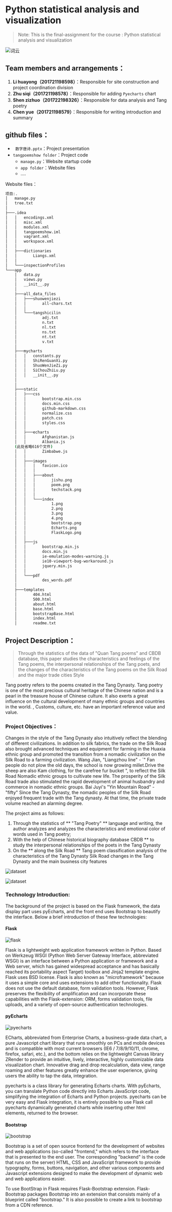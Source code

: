 #  Python statistical analysis and visualization
> Note: This is the final-assignment for the course : Python statistical analysis and visualization

![词云](./images/词云.png)
## Team members and arrangements：
1. **Li huayong（201721198598）**：Responsible for site construction and project coordination division
2. **Zhu siqi（201721198578）**：Responsible for adding `Pyecharts` chart
3. **Shen zizhuo（201722198326）**：Responsible for data analysis and Tang poetry
4. **Chen yue（201721198579）**：Responsible for writing introduction and summary
## github files：
* ` 数字唐诗.pptx`：Project presentation
* `tangpoemshow folder`：Project code
	* `manage.py`：Website startup code
	* `app folder`：Website files
	* ....

Website files：
```bash
项目:.
│   manage.py
│   tree.txt
│
├───.idea
│   │   encodings.xml
│   │   misc.xml
│   │   modules.xml
│   │   tangpoemshow.iml
│   │   vagrant.xml
│   │   workspace.xml
│   │
│   ├───dictionaries
│   │       Liangs.xml
│   │
│   └───inspectionProfiles
└───app
    │   data.py
    │   views.py
    │   __init__.py
    │
    ├───all_data_files
    │   ├───shuowenjiezi
    │   │       all-chars.txt
    │   │
    │   └───tangshicilin
    │           adj.txt
    │           n.txt
    │           nl.txt
    │           ns.txt
    │           nt.txt
    │           v.txt
    │
    ├───mycharts
    │   │   constants.py
    │   │   ShiRenGuanXi.py
    │   │   ShuoWenJieZi.py
    │   │   SiChouZhiLu.py
    │   │   __init__.py
    │
    │
    ├───static
    │   ├───css
    │   │       bootstrap.min.css
    │   │       docs.min.css
    │   │       github-markdown.css
    │   │       normalize.css
    │   │       patch.css
    │   │       styles.css
    │   │
    │   ├───echarts
    │   │       Afghanistan.js
    │   │       Albania.js
	(此处省略616个文件)
    │   │       Zimbabwe.js
    │   │
    │   ├───images
    │   │   │   favicon.ico
    │   │   │
    │   │   ├───about
    │   │   │       jishu.png
    │   │   │       poem.png
    │   │   │       techstack.png
    │   │   │
    │   │   └───index
    │   │           1.png
    │   │           2.png
    │   │           3.png
    │   │           4.png
    │   │           bootstrap.png
    │   │           Echarts.png
    │   │           FlaskLogo.png
    │   │
    │   ├───js
    │   │       bootstrap.min.js
    │   │       docs.min.js
    │   │       ie-emulation-modes-warning.js
    │   │       ie10-viewport-bug-workaround.js
    │   │       jquery.min.js
    │   │
    │   └───pdf
    │           des_words.pdf
    │
    ├───templates
    │       404.html
    │       500.html
    │       about.html
    │       base.html
    │       bootstrapBase.html
    │       index.html
    │       readme.txt
```
## Project Description：
>Through the statistics of the data of "Quan Tang poems" and CBDB database, this paper studies the characteristics and feelings of the Tang poems, the interpersonal relationships of the Tang poets, and the changes of the characteristics of the Tang poems on the Silk Road and the major trade cities Style

Tang poetry refers to the poems created in the Tang Dynasty. Tang poetry is one of the most precious cultural heritage of the Chinese nation and is a pearl in the treasure house of Chinese culture. It also exerts a great influence on the cultural development of many ethnic groups and countries in the world. , Customs, culture, etc. have an important reference value and value.
### Project Objectives：
Changes in the style of the Tang Dynasty also intuitively reflect the blending of different civilizations. In addition to silk fabrics, the trade on the Silk Road also brought advanced techniques and equipment for farming in the Huaxia ethnic group and promoted the transition from a nomadic civilization on the Silk Road to a farming civilization. Wang Jian, "Liangzhou line" - `" Fan people do not plow the old days, the school is now growing millet.Drive the sheep are also Kam clothing, for the carefree fur bucket ", to reflect the Silk Road Nomadic ethnic groups to cultivate new life. The prosperity of the Silk Road trade also stimulated the rapid development of animal husbandry and commerce in nomadic ethnic groups. Bai Juyi's "Yin Mountain Road" - "fifty" Since the Tang Dynasty, the nomadic peoples of the Silk Road enjoyed frequent trade with the Tang dynasty. At that time, the private trade volume reached an alarming degree.

The project aims as follows:

1. Through the statistics of ** "Tang Poetry" ** language and writing, the author analyzes and analyzes the characteristics and emotional color of words used in Tang poetry;
2. With the help of Chinese historical biography database CBDB ** to study the interpersonal relationships of the poets in the Tang Dynasty
3. On the ** along the Silk Road ** Tang poem classification analysis of the characteristics of the Tang Dynasty Silk Road changes in the Tang Dynasty and the main business city features

![dataset](./images/数据1.png)

![dataset](./images/数据2.png)

### Technology Introduction:
The background of the project is based on the Flask framework, the data display part uses pyEcharts, and the front end uses Bootstrap to beautify the interface. Below a brief introduction of these few technologies:
#### Flask
![flask](./images/FlaskLogo.png)

Flask is a lightweight web application framework written in Python. Based on Werkzeug WSGI (Python Web Server Gateway Interface, abbreviated WSGI) is an interface between a Python application or framework and a Web server, which has gained widespread acceptance and has basically reached its portability aspect Target) toolbox and Jinja2 template engine. Flask uses BSD license. Flask is also known as "microframework" because it uses a simple core and uses extensions to add other functionality. Flask does not use the default database, form validation tools. However, Flask preserves the flexibility of amplification and can incorporate these capabilities with the Flask-extension: ORM, forms validation tools, file uploads, and a variety of open-source authentication technologies.
#### pyEcharts
![pyecharts](./images/Echarts.png)

ECharts, abbreviated from Enterprise Charts, a business-grade data chart, a pure Javascript chart library that runs smoothly on PCs and mobile devices and is compatible with most current browsers (IE6 / 7/8/9/10/11, chrome, firefox, safari, etc.), and the bottom relies on the lightweight Canvas library ZRender to provide an intuitive, lively, interactive, highly customizable data visualization chart. Innovative drag and drop recalculation, data view, range roaming and other features greatly enhance the user experience, giving users the ability to tap the data, integration.

pyecharts is a class library for generating Echarts charts. With pyEcharts, you can translate Python code directly into Echarts JavaScript code, simplifying the integration of Echarts and Python projects. pyecharts can be very easy and Flask integration, it is entirely possible to use Flask call pyecharts dynamically generated charts while inserting other html elements, returned to the browser.
#### Bootstrap
![bootstrap](./images/bootstrap.png)

Bootstrap is a set of open source frontend for the development of websites and web applications (so-called "frontend," which refers to the interface that is presented to the end user. The corresponding "backend" is the code that runs on the server) HTML, CSS and JavaScript framework to provide typography, forms, buttons, navigation, and other various components and Javascript extensions designed to make the development of dynamic web and web applications easier.

To use BootStrap in Flask requires Flask-Bootstrap extension. Flask-Bootstrap packages Bootstrap into an extension that consists mainly of a blueprint called "bootstrap." It is also possible to create a link to bootstrap from a CDN reference.

